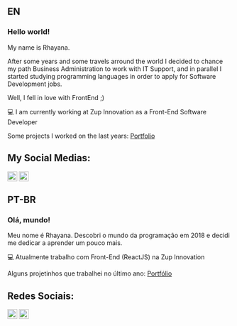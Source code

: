 ## EN

### Hello world! 

My name is Rhayana. 

After some years and some travels arround the world I decided to chance my path Business Administration to work with IT Support, and in parallel I started studying programming languages in order to apply for Software Development jobs. 

Well, I fell in love with FrontEnd ;)

💻 I am currently working at Zup Innovation as a Front-End Software Developer

Some projects I worked on the last years: [Portfolio](https://github.com/rhayana-b/portfolio)


## My Social Medias:

[<img align="center" alt="Rhayana | LinkedIn" width="22px" src="https://cdn.jsdelivr.net/npm/simple-icons@v3/icons/linkedin.svg" />][linkedin]
[<img align="center" alt="Rhayana | Instagram" width="22px" src="https://cdn.jsdelivr.net/npm/simple-icons@v3/icons/instagram.svg" />][instagram]



[instagram]: https://www.instagram.com/rhayana.b
[linkedin]: https://www.linkedin.com/in/rhayana-barbosa





## PT-BR

### Olá, mundo! 

Meu nome é Rhayana. Descobri o mundo da programação em 2018 e decidi me dedicar a aprender um pouco mais.

💻 Atualmente trabalho com Front-End (ReactJS) na Zup Innovation

Alguns projetinhos que trabalhei no último ano: [Portfólio](https://github.com/rhayana-b/portfolio)

## Redes Sociais:

[<img align="center" alt="Rhayana | LinkedIn" width="22px" src="https://cdn.jsdelivr.net/npm/simple-icons@v3/icons/linkedin.svg" />][linkedin]
[<img align="center" alt="Rhayana | Instagram" width="22px" src="https://cdn.jsdelivr.net/npm/simple-icons@v3/icons/instagram.svg" />][instagram]



[instagram]: https://www.instagram.com/rhayana.b
[linkedin]: https://www.linkedin.com/in/rhayana-barbosa
